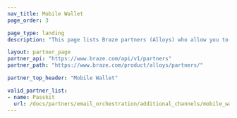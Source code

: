 ```yaml
---
nav_title: Mobile Wallet
page_order: 3

page_type: landing
description: "This page lists Braze partners (Alloys) who allow you to integrate mobile wallet providers with your messaging."

layout: partner_page
partner_api: "https://www.braze.com/api/v1/partners"
partner_path: "https://www.braze.com/product/alloys/partners/"

partner_top_header: "Mobile Wallet"

valid_partner_list:
- name: Passkit
  url: /docs/partners/email_orchestration/additional_channels/mobile_wallet/passkit/
---
```

